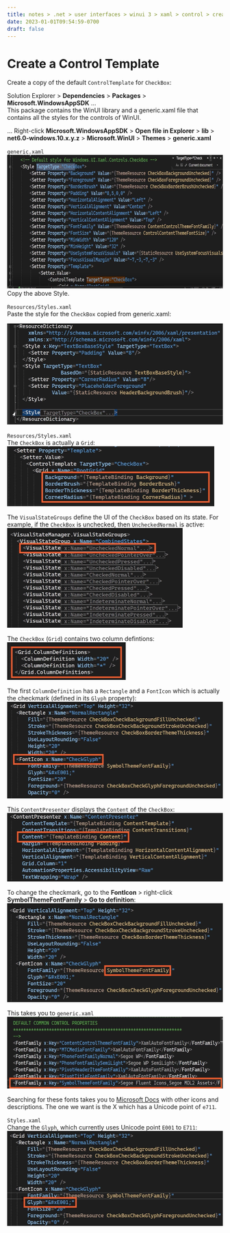 ```yaml
---
title: notes > .net > user interfaces > winui 3 > xaml > control > create a controltemplate
date: 2023-01-01T09:54:59-0700
draft: false
---
```

# Create a Control Template
Create a copy of the default `ControlTemplate` for `CheckBox`:  

Solution Explorer > **Dependencies** > **Packages** > **Microsoft.WindowsAppSDK** …  
This package contains the WinUI library and a generic.xaml file that contains all the styles for the controls of WinUI.  

… Right-click **Microsoft.WindowsAppSDK** > **Open file in Explorer** > **lib** > **net6.0-windows.10.x.y.z** > **Microsoft.WinUI** > **Themes** > **generic.xaml**  

`generic.xaml`  
<img src="XAML_Control-Templates_Create-a-ControlTemplate-image1.png" style="width:7.25833in;height:3.25in" />  
Copy the above Style.  

`Resources/Styles.xaml`  
Paste the style for the `CheckBox` copied from generic.xaml:

<img src="XAML_Control-Templates_Create-a-ControlTemplate-image2.png" style="width:5.59167in;height:2.45833in" />  

`Resources/Styles.xaml`  
The `CheckBox` is actually a `Grid`:  
<img src="XAML_Control-Templates_Create-a-ControlTemplate-image3.png" style="width:5.04167in;height:1.45833in" />  

The `VisualStateGroups` define the UI of the `CheckBox` based on its state. For example, if the `CheckBox` is unchecked, then `UncheckedNormal` is active:  
<img src="XAML_Control-Templates_Create-a-ControlTemplate-image4.png" style="width:4.275in;height:2.425in" />  

The `CheckBox` (`Grid`) contains two column defintions:  
<img src="XAML_Control-Templates_Create-a-ControlTemplate-image5.png" style="width:2.88333in;height:0.91667in" />  

The first `ColumnDefinition` has a `Rectangle` and a `FontIcon` which is actually the checkmark (defined in its `Glyph` property):  
<img src="XAML_Control-Templates_Create-a-ControlTemplate-image6.png" style="width:5.65833in;height:2.35833in" />  

This `ContentPresenter` displays the `Content` of the `CheckBox`:  
<img src="XAML_Control-Templates_Create-a-ControlTemplate-image7.png" style="width:5.53333in;height:1.65833in" />  

To change the checkmark, go to the **FontIcon** > right-click **SymbolThemeFontFamily** > **Go to definition**:  
<img src="XAML_Control-Templates_Create-a-ControlTemplate-image8.png" style="width:5.61667in;height:2.40833in" />  

This takes you to `generic.xaml`  
<img src="XAML_Control-Templates_Create-a-ControlTemplate-image9.png" style="width:6.45833in;height:1.75in" />  

Searching for these fonts takes you to [Microsoft Docs](https://docs.microsoft.com/en-us/windows/apps/design/style/segoe-fluent-icons-font) with other icons and descriptions. The one we want is the X which has a Unicode point of `e711`.

`Styles.xaml`  
Change the `Glyph`, which currently uses Unicode point `E001` to `E711`:
<img src="XAML_Control-Templates_Create-a-ControlTemplate-image10.png" style="width:5.625in;height:2.31667in" />





